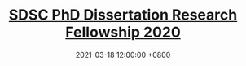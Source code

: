 ---
title: <a href="https://sdsc.sg/fellowship/">SDSC PhD Dissertation Research Fellowship 2020</a>
description: Singapore Data Science Consortium (SDSC), 2021.
date: 2021-03-18 12:00:00 +0800
---